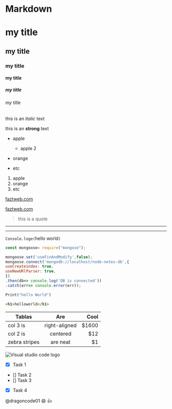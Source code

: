 # Markdown
<!-- HEADINGS -->

# my title
## my title
### my title
#### my title
##### my title
###### my title

<!-- italic-->
this is an *italic* text

<!-- strong -->
this is an **strong** text

<!-- strikethrough>
este es un ~~texto~~ tachado 


<!-- UL -->
* apple
    * apple 2
* orange

* etc

1. apple
2. orange
3. etc

 [faztweb.com](https://www.faztweb.com)
 
[faztweb.com](https://www.faztweb.com "Custom title")

>this is a quote

---
___


`Console.loge(`hello world`)`

```Javascript
const mongoose= require("mongose");

mongoose.set('useFinAndModify',false);
mongoose.connect('mongodb://localhost/node-notes-db',{
useCreateindex: true,
useNewURlParser: true,
})
.then(db=> console.log('DB is connected'))
.catch(err=> console.error(err));
```

```Python 
Print("hello World")
```

```html
<h1>helloworld</h1>
```
| Tablas       | Are         |  Cool   |
|------------- |:-----------:|--------:|
|col 3 is      |right-aligned|  $1600  |
|col 2 is      |centered     |    $12  |
|zebra stripes |are neat     |     $1  |


![Visual studio code logo](https://logowik.com/content/uploads/images/visual-studio-code7642.jpg)

<!-- GITHUB MARKDOWN -->
* [x] Task 1
* [] Task 2
* [] Task 3
* [x] Task 4 

@dragoncode01 :smile: :+1:
